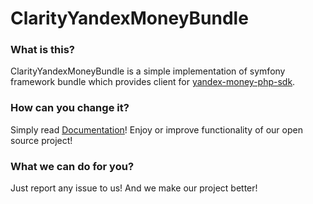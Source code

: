 ClarityYandexMoneyBundle
================

### What is this?

ClarityYandexMoneyBundle is a simple implementation of symfony framework bundle which provides client for [yandex-money-php-sdk](https://github.com/yandex-money/yandex-money-sdk-php).

### How can you change it?

Simply read [Documentation](https://github.com/clarity-project/ClarityYandexMoneyBundle/blob/master/Resources/doc/index.md)! Enjoy or improve functionality of our open source project!

### What we can do for you?

Just report any issue to us! And we make our project better!
